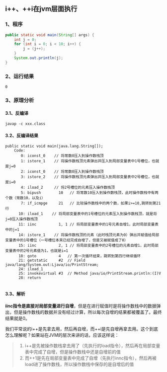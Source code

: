 ## i++、++i在jvm层面执行

### 1、程序

```java
public static void main(String[] args) {
    int j = 0;
    for (int i = 0; i < 10; i++) {
        j = (j++);
    }
    System.out.println(j);
}
```

### 2、运行结果

```0```

### 3、原理分析

#### 3.1、反编译

```
javap -c xxx.class
```

#### 3.2、反编译结果

```
public static void main(java.lang.String[]);
    Code:
       0: iconst_0    // 将常数0压入到操作数栈顶
       1: istore_1    // 将操作数栈顶元素弹出并压入到局部变量表中1号槽位，也就是j=0
       2: iconst_0    // 将常数0压入到操作数栈顶
       3: istore_2    // 将操作数栈顶元素弹出并压入到局部变量表中2号槽位，也就是i=0
       4: iload_2     // 将2号槽位的元素压入操作数栈顶
       5: bipush        10   // 将常数10压入到操作数栈顶，此时操作数栈中有两个数（常数10，以及i）
       7: if_icmpge     21   // 比较操作数栈中的两个数，如果i>=10,跳转到第21行
      10: iload_1    // 将局部变量表中的1号槽位的元素压入到操作数栈顶，就是将j=0压入操作数栈顶
      11: iinc          1, 1 // 将局部变量表中的1号元素自增1，此时局部变量表中的j=1
      14: istore_1    // 将操作数栈顶的元素（此时栈顶元素为0）弹出并赋值给局部变量表中的1号槽位（一号槽位本来已经完成自增了，但是又被赋值成了0）
      15: iinc          2, 1 // 将局部变量表中的2号槽位的元素自增1，此时局部变量表中的2号元素值为1，也就是i=1
      18: goto          4   // 第一次循环结束，跳转到第四行继续循环
      21: getstatic     #2  // Field java/lang/System.out:Ljava/io/PrintStream;
      24: iload_1
      25: invokevirtual #3  // Method java/io/PrintStream.println:(I)V
      28: return


```

#### 3.3、解析

**iinc指令是直接对局部变量进行自增**，但是在进行赋值时是将操作数栈中的数据弹出，但是操作数栈的数据并没有经过计算，所以每次自增的结果都被覆盖了。最终结果就是0。

我们平常说的i++是先拿去用，然后再自增，而++i是先自增再拿去用。这个到底怎么理解呢？如果站在JVM的层次来讲的话，应该这样说：

>1. i++是先被操作数栈拿去用了（先执行的load指令），然后再在局部变量表中完成了自增，但是操作数栈中还是自增前的值
>2. 而++1是先在局部变量表中完成了自增（先执行innc指令），然后再被load进了操作数栈，所以操作数栈中保存的是自增后的值